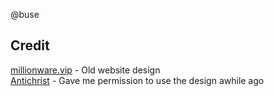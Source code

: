 @buse

## Credit
<div>
    <a href="https://millionware.vip">millionware.vip</a> - Old website design
    <br>
    <a href="https://discordlookup.com/user/621239980366233630">Antichrist</a> - Gave me permission to use the design awhile ago
</div>
